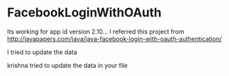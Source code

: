 # FacebookLoginWithOAuth
Its working for app id version 2.10...
I referred this project from http://javapapers.com/java/java-facebook-login-with-oauth-authentication/

I tried to update the data


krishna tried to update the data in your file
